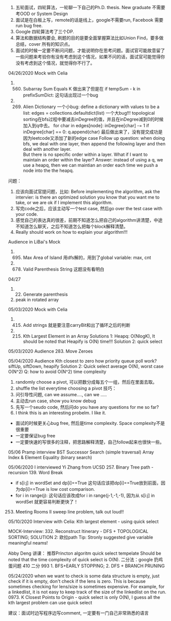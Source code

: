 1.	五轮面试，四轮算法，一轮聊一下自己的Ph.D. thesis. New graduate 不需要考OOD or System Design
2.	面试是在白板上写，remote的话是线上，google不需要run, Facebook 需要run bug free.
3.	Google 四轮算法考了三个DP.
4.	算法和数据结构要会, 刷题的目的是要全面掌握算法比如Union Find，要多做总结，cover 所有的知识点。
5.	面试的时候一定要不断问问题，才能说明你在思考问题。面试官可能故意留了一些问题来考验你有没有考虑到这个情况，如果不问的话，面试官可能觉得你没有考虑到这个情况，就觉得你不行了。




04/26/2020
Mock with Celia
1. 560. Subarray Sum Equals K
做出来了但是在 if tempSum - k in prefixSumDict: 这句话出现过一个bug
2. 269. Alien Dictionary
一个小bug: define a dictionary with values to be a list: edges = collections.defaultdict(list)
一个大bug!!! topological sorting在bfs过程中要减去inDegree的值，并且在inDegree减到0的时候加入到q中去。
            for char in edges[node]:
                inDegree[char] -= 1
                if inDegree[char] == 0:
                    q.append(char)
最后做出来了，没有提交成功是因为leetcode又添加了新的edge case
Follow up question: when doing bfs, we deal with one layer, then append the following layer and then deal with another layer.  
But there is no specific order within a layer.  What if I want to maintain an order within the layer?
Answer: instead of using a q, we use a heapq, then we can maintian an order each time we push a node into the the heapq.

问题：
1. 应该向面试官提问题，比如: Before implementing the algorithm, ask the intervier: is there an optimized solution you know that you want me 
to take, or we are ok if I implement this algorithm.
2. 写完code之后，应该主动写一个test case, 然后go over the test case with your code.
3. 感觉自己的表达真的很差，前期不知道怎么把自己的algorithm讲清楚，中途不知道怎么聊天，之后不知道怎么把每个block解释清楚。
4. Really should work on how to explain your algorithm!!!

Audience in LiBai's Mock
1. 695. Max Area of Island
用dfs解的，用到了global variable: max, cnt
2. 678. Valid Parenthesis String
这题没有看明白

04/27
1. 22. Generate parenthesis
2. peak in rotated array



05/03/2020
Mock with Celia
1. 415. Add strings
就是要注意carryBit和出了循环之后的判断
2. 215. Kth Largest Element in an Array
Solutions 1: Heapq: O(NlogK),  It should be noted that Heapify is O(N) time!!!
Solution 2: quick select
                        
05/03/2020
Audience
283. Move Zeroes
                        
05/04/2020
Audience
Kth closest to zero
how priority queue poll work? 
siftUp, siftDown, heapify
Solution 2: Quick select average O(N), worst case O(N^2)
Q: how to avoid O(N^2) time complexity
1. randomly choose a pivot, 可以把数分成每五个一组，然后在里面去取。
2. shuffle the list everytime choosing a pivot
技巧：
1. 问引导性问题, can we assume...., can we .....
2. 主动去run case, show you know debug
3. 先写一个seudo code, 然后问do you have any questions for me so far?
4. I think this is an interesting probelm. I like it.

 - 面试的时候更关心bug free, 然后是time complexity. Space complexity不是很重要
 - 一定要保证bug free
 - 一定要快速的写很多的注释，把思路解释清楚，自己follow起来也很快一些。
            
            
05/06 Pramp interview
BST Successor Search (simple traversal)
Array Index & Element Equality (binary search)


05/06/2020
I interviewed Yi Zhang from UCSD
257. Binary Tree path - recursion
139. Word Break
- if s[i:j] in wordSet and dp[i]==True 这句话应该把dp[i]==True放到前面，因为dp[i]==True is low cost comparison.
- for i in range(j): 这句话应该改成for i in range(j-1,-1,-1), 因为从 s[i:j] in wordSet 就更容易判断更快了！
253. Meeting Rooms II
sweep line problem, talk out loud!!


05/10/2020
Interview with Celia: Kth largest element - using quick select

MOCK-Interview: 332. Reconstruct Itinerary - DFS + TOPOLOGICAL SORTING;  SOLUTION 2: 欧拉path
Tip: Stronly suggested give variable meaningful neams!
            
Abby Deng 讲课：
推荐Princton algoritm quick select tempelate 
Should be noted that the time complexity of quick select is O(N).
二分法：google 扔鸡蛋问题
410 二分
993 1. BFS+EARLY STOPPING; 2. DFS + BRANCH PRUNING
            
05/24/2020
when we want to check is some data structure is empty, just check if it is empty, don't check if the lens is zero.
This is because sometimes checking for lens/size is sometimes expensive.  For example, for a linkedlist, it is not easy to keep track of the size of the linkedlist on the run.
0973. K Closest Points to Origin - quick select is only O(N), I guess all the kth largest problem can use quick select

建议：面试时边写程序边写comment, 一定要有一门自己非常熟悉的语言
